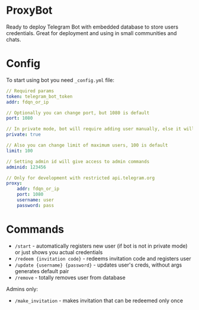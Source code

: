# ProxyBot
Ready to deploy Telegram Bot with embedded database to store users credentials. Great for deployment and using in small communities and chats.

# Config
To start using bot you need `_config.yml` file:
```yaml
// Required params
token: telegram_bot_token
addr: fdqn_or_ip

// Optionally you can change port, but 1080 is default
port: 1080

// In private mode, bot will require adding user manually, else it will just register anyone automatically
private: true

// Also you can change limit of maximum users, 100 is default
limit: 100

// Setting admin id will give access to admin commands
adminid: 123456

// Only for development with restricted api.telegram.org
proxy:
    addr: fdqn_or_ip
    port: 1080
    username: user
    password: pass
```

# Commands
* `/start` - automatically registers new user (if bot is not in private mode) or just shows you actual credentials
* `/redeem {invitation code}` - redeems invitation code and registers user
* `/update {username} {password}` - updates user's creds, without args generates default pair
* `/remove` - totally removes user from database

Admins only:
* `/make_invitation` - makes invitation that can be redeemed only once
